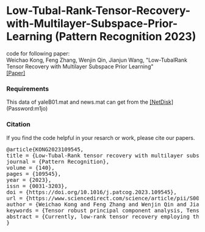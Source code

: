 # Low-Tubal-Rank-Tensor-Recovery-with-Multilayer-Subspace-Prior-Learning (Pattern Recognition 2023)
code for following paper:  
 Weichao Kong, Feng Zhang, Wenjin Qin, Jianjun Wang,  "Low-TubalRank Tensor Recovery with Multilayer Subspace Prior Learning"  
[[Paper]](https://www.sciencedirect.com/science/article/pii/S0031320323002455)
### Requirements
This data of yaleB01.mat and news.mat can get from the [[NetDisk]](https://pan.baidu.com/s/1fKpHkhQKaqIuRMa-fm8CmA) (Password:m1jo) 
### Citation
If you find the code helpful in your resarch or work, please cite our papers.

</pre></div>

<div class="highlight-none"><div class="highlight"><pre>
@article{KONG2023109545,
title = {Low-Tubal-Rank tensor recovery with multilayer subspace prior learning},
journal = {Pattern Recognition},
volume = {140},
pages = {109545},
year = {2023},
issn = {0031-3203},
doi = {https://doi.org/10.1016/j.patcog.2023.109545},
url = {https://www.sciencedirect.com/science/article/pii/S0031320323002455},
author = {Weichao Kong and Feng Zhang and Wenjin Qin and Jianjun Wang},
keywords = {Tensor robust principal component analysis, Tensor completion, Multilayer subspace prior information, ADMM, T-SVD},
abstract = {Currently, low-rank tensor recovery employing the subspace prior information is an emerging topic, which has attracted considerable attention. However, existing studies cannot flexibly and fully utilize the accessible subspace prior information, thereby leading to suboptimal restored performance. Aiming at addressing this issue, based on the tensor singular value decomposition (t-SVD), this article presents a novel strategy that integrates more than two layers of subspace knowledge about columns and rows of target tensor into one unified recovery framework. Specially, we first design a multilayer subspace prior learning scheme, and then apply it to two common low-rank tensor recovery problems, i.e., tensor completion and tensor robust component principal analysis. Crucially, we prove that our approach can achieve exact recovery of tensors under a significantly weaker incoherence assumption than the analogous conditions previously proposed. Furthermore, two efficient algorithms with convergence guarantees based on alternating direction method of multipliers (ADMM) are proposed to solve the corresponding models. The experimental results on synthetic and real tensor data show that the proposed algorithms outperform other state-of-the-art algorithms in terms of both qualitative and quantitative metrics.}
}
</pre></div>
